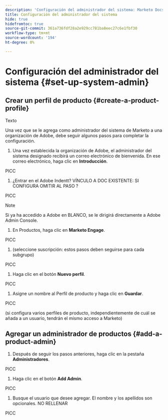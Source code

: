 ```yaml
---
description: 'Configuración del administrador del sistema: Marketo Docs: documentación del producto'
title: Configuración del administrador del sistema
hide: true
hidefromtoc: true
source-git-commit: 361a736fdf28a2e929cc781ba8eec27c6e1fbf30
workflow-type: tm+mt
source-wordcount: '194'
ht-degree: 0%

---
```


# Configuración del administrador del sistema {#set-up-system-admin}

## Crear un perfil de producto {#create-a-product-profile}

Texto

Una vez que se le agrega como administrador del sistema de Marketo a una organización de Adobe, debe seguir algunos pasos para completar la configuración.

1. Una vez establecida la organización de Adobe, el administrador del sistema designado recibirá un correo electrónico de bienvenida. En ese correo electrónico, haga clic en **Introducción**.

PICC

1. ¿Entrar en el Adobe Indentt? VÍNCULO A DOC EXISTENTE: SI CONFIGURA OMITIR AL PASO ?

PICC

>[!NOTE]
>
>Si ya ha accedido a Adobe en BLANCO, se le dirigirá directamente a Adobe Admin Console.

1. En Productos, haga clic en **Marketo Engage**.

PICC

1. (seleccione suscripción: estos pasos deben seguirse para cada subgrupo)

PICC

1. Haga clic en el botón **Nuevo perfil**.

PICC

1. Asigne un nombre al Perfil de producto y haga clic en **Guardar**.

PICC

(si configura varios perfiles de producto, independientemente de cuál se añada a un usuario, tendrán el mismo acceso a Marketo)

## Agregar un administrador de productos {#add-a-product-admin}

1. Después de seguir los pasos anteriores, haga clic en la pestaña **Administradores**.

PICC

1. Haga clic en el botón **Add Admin**.

PICC

1. Busque el usuario que desee agregar. El nombre y los apellidos son opcionales. NO RELLENAR

PICC